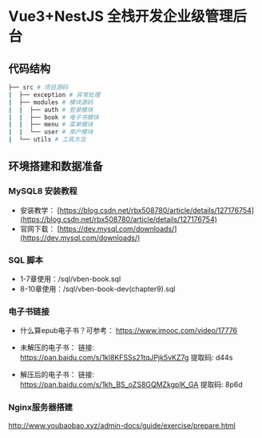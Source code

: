 # Vue3+NestJS 全栈开发企业级管理后台

## 代码结构
```bash
├── src # 项目源码
|  ├── exception # 异常处理
|  ├── modules # 模块源码
|  |  ├── auth # 登录模块
|  |  ├── book # 电子书模块
|  |  ├── menu # 菜单模块
|  |  └── user # 用户模块
|  └── utils # 工具方法
```

## 环境搭建和数据准备
### MySQL8 安装教程

- 安装教学：
[https://blog.csdn.net/rbx508780/article/details/127176754](https://blog.csdn.net/rbx508780/article/details/127176754)
- 官网下载：
[https://dev.mysql.com/downloads/](https://dev.mysql.com/downloads/)

### SQL 脚本

- 1-7章使用：/sql/vben-book.sql
- 8-10章使用：/sql/vben-book-dev(chapter9).sql

### 电子书链接
- 什么算epub电子书？可参考：
https://www.imooc.com/video/17776

- 未解压的电子书：
链接: https://pan.baidu.com/s/1kl8KFSSs21tqJPjk5vKZ7g 提取码: d44s

- 解压后的电子书：
链接: https://pan.baidu.com/s/1kh_BS_oZS8GQMZkgplK_GA 提取码: 8p6d

### Nginx服务器搭建
http://www.youbaobao.xyz/admin-docs/guide/exercise/prepare.html

